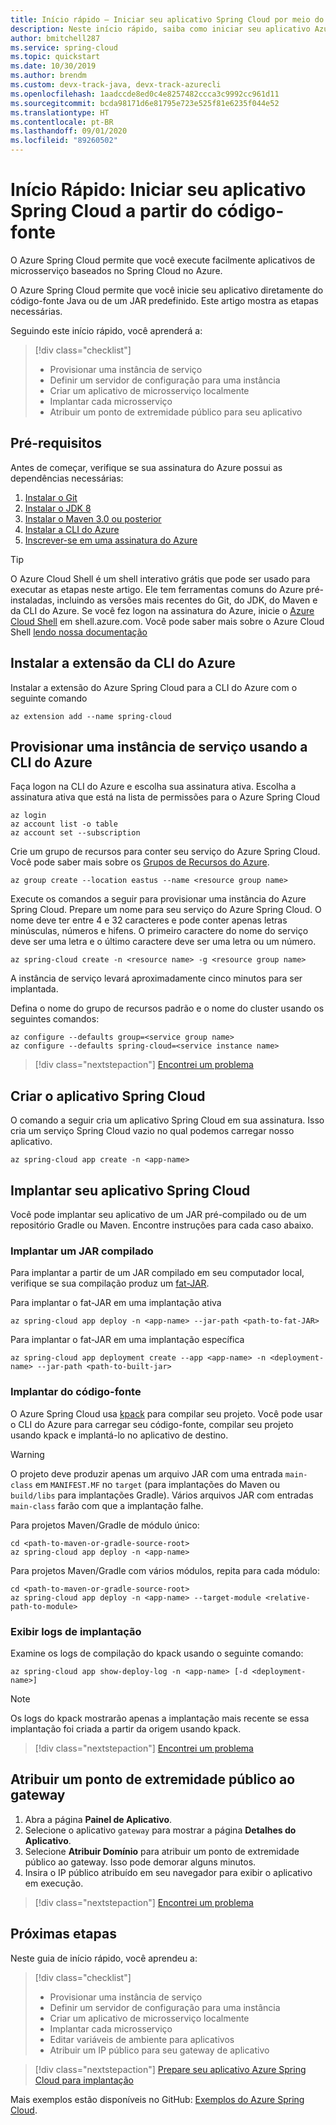 ```yaml
---
title: Início rápido – Iniciar seu aplicativo Spring Cloud por meio do código-fonte
description: Neste início rápido, saiba como iniciar seu aplicativo Azure Spring Cloud diretamente do seu código-fonte
author: bmitchell287
ms.service: spring-cloud
ms.topic: quickstart
ms.date: 10/30/2019
ms.author: brendm
ms.custom: devx-track-java, devx-track-azurecli
ms.openlocfilehash: 1aadccde8ed0c4e8257482ccca3c9992cc961d11
ms.sourcegitcommit: bcda98171d6e81795e723e525f81e6235f044e52
ms.translationtype: HT
ms.contentlocale: pt-BR
ms.lasthandoff: 09/01/2020
ms.locfileid: "89260502"
---
```

# <a name="quickstart-launch-your-spring-cloud-application-from-source-code"></a>Início Rápido: Iniciar seu aplicativo Spring Cloud a partir do código-fonte

O Azure Spring Cloud permite que você execute facilmente aplicativos de microsserviço baseados no Spring Cloud no Azure.

O Azure Spring Cloud permite que você inicie seu aplicativo diretamente do código-fonte Java ou de um JAR predefinido. Este artigo mostra as etapas necessárias.

Seguindo este início rápido, você aprenderá a:

> [!div class="checklist"]
> * Provisionar uma instância de serviço
> * Definir um servidor de configuração para uma instância
> * Criar um aplicativo de microsserviço localmente
> * Implantar cada microsserviço
> * Atribuir um ponto de extremidade público para seu aplicativo

## <a name="prerequisites"></a>Pré-requisitos

Antes de começar, verifique se sua assinatura do Azure possui as dependências necessárias:

1. [Instalar o Git](https://git-scm.com/)
2. [Instalar o JDK 8](https://www.oracle.com/technetwork/java/javase/downloads/jdk8-downloads-2133151.html)
3. [Instalar o Maven 3.0 ou posterior](https://maven.apache.org/download.cgi)
4. [Instalar a CLI do Azure](https://docs.microsoft.com/cli/azure/install-azure-cli?view=azure-cli-latest)
5. [Inscrever-se em uma assinatura do Azure](https://azure.microsoft.com/free/)

> [!TIP]
> O Azure Cloud Shell é um shell interativo grátis que pode ser usado para executar as etapas neste artigo.  Ele tem ferramentas comuns do Azure pré-instaladas, incluindo as versões mais recentes do Git, do JDK, do Maven e da CLI do Azure. Se você fez logon na assinatura do Azure, inicie o [Azure Cloud Shell](https://shell.azure.com) em shell.azure.com.  Você pode saber mais sobre o Azure Cloud Shell [lendo nossa documentação](../cloud-shell/overview.md)

## <a name="install-the-azure-cli-extension"></a>Instalar a extensão da CLI do Azure

Instalar a extensão do Azure Spring Cloud para a CLI do Azure com o seguinte comando

```azurecli
az extension add --name spring-cloud
```

## <a name="provision-a-service-instance-using-the-azure-cli"></a>Provisionar uma instância de serviço usando a CLI do Azure

Faça logon na CLI do Azure e escolha sua assinatura ativa. Escolha a assinatura ativa que está na lista de permissões para o Azure Spring Cloud

```azurecli
az login
az account list -o table
az account set --subscription
```

Crie um grupo de recursos para conter seu serviço do Azure Spring Cloud. Você pode saber mais sobre os [Grupos de Recursos do Azure](../azure-resource-manager/management/overview.md).

```azurecli
az group create --location eastus --name <resource group name>
```

Execute os comandos a seguir para provisionar uma instância do Azure Spring Cloud. Prepare um nome para seu serviço do Azure Spring Cloud. O nome deve ter entre 4 e 32 caracteres e pode conter apenas letras minúsculas, números e hifens. O primeiro caractere do nome do serviço deve ser uma letra e o último caractere deve ser uma letra ou um número.

```azurecli
az spring-cloud create -n <resource name> -g <resource group name>
```

A instância de serviço levará aproximadamente cinco minutos para ser implantada.

Defina o nome do grupo de recursos padrão e o nome do cluster usando os seguintes comandos:

```azurecli
az configure --defaults group=<service group name>
az configure --defaults spring-cloud=<service instance name>
```

> [!div class="nextstepaction"]
> [Encontrei um problema](https://www.research.net/r/javae2e?tutorial=asc-source-quickstart&step=provision)

## <a name="create-the-spring-cloud-application"></a>Criar o aplicativo Spring Cloud

O comando a seguir cria um aplicativo Spring Cloud em sua assinatura.  Isso cria um serviço Spring Cloud vazio no qual podemos carregar nosso aplicativo.

```azurecli
az spring-cloud app create -n <app-name>
```

## <a name="deploy-your-spring-cloud-application"></a>Implantar seu aplicativo Spring Cloud

Você pode implantar seu aplicativo de um JAR pré-compilado ou de um repositório Gradle ou Maven.  Encontre instruções para cada caso abaixo.

### <a name="deploy-a-built-jar"></a>Implantar um JAR compilado

Para implantar a partir de um JAR compilado em seu computador local, verifique se sua compilação produz um [fat-JAR](https://docs.spring.io/spring-boot/docs/current/reference/html/howto-build.html#howto-create-an-executable-jar-with-maven).

Para implantar o fat-JAR em uma implantação ativa

```azurecli
az spring-cloud app deploy -n <app-name> --jar-path <path-to-fat-JAR>
```

Para implantar o fat-JAR em uma implantação específica

```azurecli
az spring-cloud app deployment create --app <app-name> -n <deployment-name> --jar-path <path-to-built-jar>
```

### <a name="deploy-from-source-code"></a>Implantar do código-fonte

O Azure Spring Cloud usa [kpack](https://github.com/pivotal/kpack) para compilar seu projeto.  Você pode usar o CLI do Azure para carregar seu código-fonte, compilar seu projeto usando kpack e implantá-lo no aplicativo de destino.

> [!WARNING]
> O projeto deve produzir apenas um arquivo JAR com uma entrada `main-class` em `MANIFEST.MF` no `target` (para implantações do Maven ou `build/libs` para implantações Gradle).  Vários arquivos JAR com entradas `main-class` farão com que a implantação falhe.

Para projetos Maven/Gradle de módulo único:

```azurecli
cd <path-to-maven-or-gradle-source-root>
az spring-cloud app deploy -n <app-name>
```

Para projetos Maven/Gradle com vários módulos, repita para cada módulo:

```azurecli
cd <path-to-maven-or-gradle-source-root>
az spring-cloud app deploy -n <app-name> --target-module <relative-path-to-module>
```

### <a name="show-deployment-logs"></a>Exibir logs de implantação

Examine os logs de compilação do kpack usando o seguinte comando:

```azurecli
az spring-cloud app show-deploy-log -n <app-name> [-d <deployment-name>]
```

> [!NOTE]
> Os logs do kpack mostrarão apenas a implantação mais recente se essa implantação foi criada a partir da origem usando kpack.

> [!div class="nextstepaction"]
> [Encontrei um problema](https://www.research.net/r/javae2e?tutorial=asc-source-quickstart&step=deploy)

## <a name="assign-a-public-endpoint-to-gateway"></a>Atribuir um ponto de extremidade público ao gateway

1. Abra a página **Painel de Aplicativo**.
2. Selecione o aplicativo `gateway` para mostrar a página **Detalhes do Aplicativo**.
3. Selecione **Atribuir Domínio** para atribuir um ponto de extremidade público ao gateway. Isso pode demorar alguns minutos. 
4. Insira o IP público atribuído em seu navegador para exibir o aplicativo em execução.

> [!div class="nextstepaction"]
> [Encontrei um problema](https://www.research.net/r/javae2e?tutorial=asc-source-quickstart&step=public-endpoint)

## <a name="next-steps"></a>Próximas etapas

Neste guia de início rápido, você aprendeu a:

> [!div class="checklist"]
> * Provisionar uma instância de serviço
> * Definir um servidor de configuração para uma instância
> * Criar um aplicativo de microsserviço localmente
> * Implantar cada microsserviço
> * Editar variáveis de ambiente para aplicativos
> * Atribuir um IP público para seu gateway de aplicativo

> [!div class="nextstepaction"]
> [Prepare seu aplicativo Azure Spring Cloud para implantação](spring-cloud-tutorial-prepare-app-deployment.md)

Mais exemplos estão disponíveis no GitHub: [Exemplos do Azure Spring Cloud](https://github.com/Azure-Samples/Azure-Spring-Cloud-Samples/tree/master/service-binding-cosmosdb-sql).

